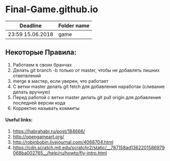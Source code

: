 # Final-Game.github.io

| Deadline  | Folder name |
|-----------|-------------|
| 23:59 15.06.2018 | game |

## Некоторые Правила: 
  1) Работаем в своих бранчах
  2) Делать git branch -b только от master, чтобы не добавлять лишних ответвлений
  3) merge в мастер, если уверен, что работает
  4) С ветки master делать git fetch для добавления наработак (сливание делать вручную)
  5) Перед работой с ветки master делать git pull origin для добавления последней версии кода
  6) Корректно называть коммиты
  
#### Useful links:
1) https://habrahabr.ru/post/184666/  
2) http://opengameart.org/
3) http://robinbobin.livejournal.com/4066704.html
4) https://cdn.scratch.mit.edu/scratchr2/static/__787158ad1362201586979068ba002765__/help/ru/howto/fly-intro.html
